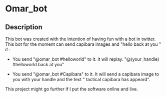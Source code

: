 # Omar_bot

## Description 

This bot was created with the intention of having fun with a bot in twitter. This bot for the moment can send capibara images and "hello back at you " if : 

- You send "@omar_bot  #helloworld" to it. it will replay. "@(your_handle) #helloworld back at you" 

- You send "@omar_bot  #Capibara" to it. It will send a capibara image to you with your handle and the text " tactical capibara has appeard". 

This project might go further if I put the software online and live. 